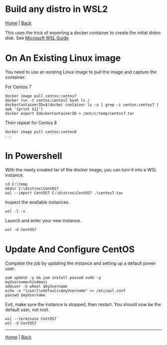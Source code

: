 # Build any distro in WSL2

[Home](../index) | [Back](wsl-index)

This uses the trick of exporting a docker container to create the initial distro disk.
See [Microsoft WSL Guide](https://docs.microsoft.com/en-us/windows/wsl/use-custom-distro)

# On An Existing Linux image

You need to use an existing Linux image to pull the image and capture the container.

For Centos 7

````
docker image pull centos:centos7
docker run -t centos:centos7 bash ls /
dockerContainerID=$(docker container ls -a | grep -i centos:centos7 | awk '{print $1}')
docker export $dockerContainerID > /mnt/c/temp/centos7.tar
````

Then repeat for Centos 8

````
docker image pull centos:centos8
...
````

# In Powershell

With the newly created tar of the docker image, you can turn it into a WSL instance.

````
cd C:\temp
mkdir C:\distros\CentOS7
wsl --import CentOS7 C:\distros\CentOS7 .\centos7.tar
````

Inspect the available instances.
````
wsl -l -v
````

Launch and enter your new instance.
````
wsl -d CentOS7
````

# Update And Configure CentOS

Complete the job by updating the instance and setting up a default power user.

````
yum update -y && yum install passwd sudo -y
myUsername=hindmasj
adduser -G wheel $myUsername
echo -e "[user]\ndefault=$myUsername" >> /etc/wsl.conf
passwd $myUsername
````

Exit, make sure the instance is stopped, then restart. You should now be the default user, not root.

````
wsl --terminate CentOS7
wsl -d CentOS7
````

---
[Home](../index) | [Back](wsl-index)
